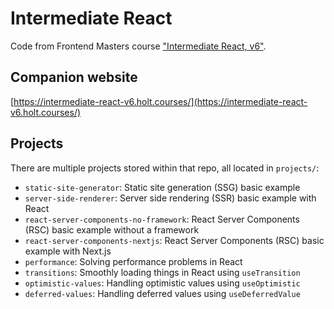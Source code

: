 # Intermediate React

Code from Frontend Masters course
["Intermediate React, v6"](https://frontendmasters.com/courses/intermediate-react-v6/).

## Companion website

[https://intermediate-react-v6.holt.courses/](https://intermediate-react-v6.holt.courses/)

## Projects

There are multiple projects stored within that repo, all located in `projects/`:

- `static-site-generator`: Static site generation (SSG) basic example
- `server-side-renderer`: Server side rendering (SSR) basic example with React
- `react-server-components-no-framework`: React Server Components (RSC) basic example without a
  framework
- `react-server-components-nextjs`: React Server Components (RSC) basic example with Next.js
- `performance`: Solving performance problems in React
- `transitions`: Smoothly loading things in React using `useTransition`
- `optimistic-values`: Handling optimistic values using `useOptimistic`
- `deferred-values`: Handling deferred values using `useDeferredValue`
